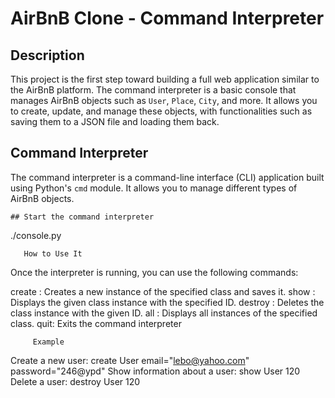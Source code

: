 # AirBnB Clone - Command Interpreter

## Description
This project is the first step toward building a full web application similar to the AirBnB platform. The command interpreter is a basic console that manages AirBnB objects such as `User`, `Place`, `City`, and more. It allows you to create, update, and manage these objects, with functionalities such as saving them to a JSON file and loading them back.

## Command Interpreter
The command interpreter is a command-line interface (CLI) application built using Python's `cmd` module. It allows you to manage different types of AirBnB objects.

    ## Start the command interpreter
 ./console.py
 
       How to Use It
Once the interpreter is running, you can use the following commands:

create <class>: Creates a new instance of the specified class and saves it.
show <class> <id>: Displays the given class instance with the specified ID.
destroy <class> <id>: Deletes the class instance with the given ID.
all <class>: Displays all instances of the specified class.
quit: Exits the command interpreter

         Example
Create a new user: create User email="lebo@yahoo.com" password="246@ypd"
Show information about a user: show User 120
Delete a user: destroy User 120
